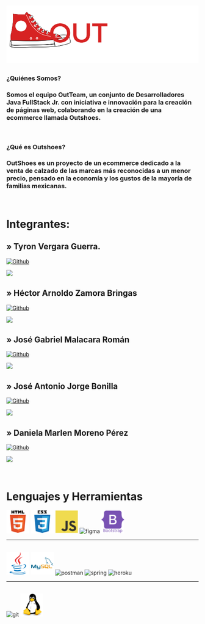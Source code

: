 # ![](./img/logo.svg)


###   **¿Quiénes Somos?**

### Somos el equipo OutTeam, un conjunto de Desarrolladores Java FullStack Jr. con iniciativa e innovación para la creación de páginas web, colaborando en la creación de una ecommerce llamada Outshoes. 

<br>

###   **¿Qué es Outshoes?**
### OutShoes es un proyecto de un ecommerce dedicado a la venta de calzado de las marcas más reconocidas a un menor precio, pensado en la economía y los gustos de la mayoría de familias mexicanas.
<br>



# Integrantes:
 ## » Tyron Vergara Guerra. 
 [![Github](https://img.shields.io/badge/Github-@tyronvergara-D72323?style=for-the-badge&logo=github&logoColor=white&labelColor=101010&size=2px)](https://github.com/tyronvergara)

 [![](https://img.shields.io/badge/Linkedin-@tyronvergara-D72323?style=for-the-badge&logo=linkedin&logoColor=white&labelColor=101010&size=2px)](https://www.linkedin.com/in/tyronvergara/)
 ## » Héctor Arnoldo Zamora Bringas
  [![Github](https://img.shields.io/badge/Github-@hazb91-D72323?style=for-the-badge&logo=github&logoColor=white&labelColor=101010&size=2px)](https://github.com/hazb91)

 [![](https://img.shields.io/badge/Linkedin-@hazb-D72323?style=for-the-badge&logo=linkedin&logoColor=white&labelColor=101010&size=2px)](https://www.linkedin.com/in/hazb/)

 ## » José Gabriel Malacara Román
  [![Github](https://img.shields.io/badge/Github-@Gabomalacara-D72323?style=for-the-badge&logo=github&logoColor=white&labelColor=101010&size=2px)](https://github.com/Gabomalacara)

 [![](https://img.shields.io/badge/Linkedin-@gabomalacara-D72323?style=for-the-badge&logo=linkedin&logoColor=white&labelColor=101010&size=2px)](https://www.linkedin.com/in/gabomalacara/)

 ## » José Antonio Jorge Bonilla
[![Github](https://img.shields.io/badge/Github-@JoseAntonioBonilla-D72323?style=for-the-badge&logo=github&logoColor=white&labelColor=101010&size=2px)](https://github.com/JoseAntonioBonilla)

 [![](https://img.shields.io/badge/Linkedin-@antoniojoba-D72323?style=for-the-badge&logo=linkedin&logoColor=white&labelColor=101010&size=2px)](https://www.linkedin.com/in/antoniojoba/)

 ## » Daniela Marlen Moreno Pérez
 [![Github](https://img.shields.io/badge/Github-@DanielaMp01-D72323?style=for-the-badge&logo=github&logoColor=white&labelColor=101010&size=2px)](https://github.com/DanielaMp01)

 [![](https://img.shields.io/badge/Linkedin-@danielamorenop-D72323?style=for-the-badge&logo=linkedin&logoColor=white&labelColor=101010&size=2px)](https://www.linkedin.com/in/danielamorenop/)

 <br/>

 # Lenguajes y Herramientas
<img src="https://raw.githubusercontent.com/devicons/devicon/master/icons/html5/html5-original-wordmark.svg" alt="html5" width="60" height="60"/> 
<img src="https://raw.githubusercontent.com/devicons/devicon/master/icons/css3/css3-original-wordmark.svg" alt="css3" width="60" height="60"/> 
<img src="https://raw.githubusercontent.com/devicons/devicon/master/icons/javascript/javascript-original.svg" alt="javascript" width="60" height="60"/>
<img src="https://www.vectorlogo.zone/logos/figma/figma-icon.svg" alt="figma" width="60" height="60"/> 
<img src="https://raw.githubusercontent.com/devicons/devicon/master/icons/bootstrap/bootstrap-plain-wordmark.svg" alt="bootstrap" width="60" height="60"/>
<hr>
<br>
<img src="https://raw.githubusercontent.com/devicons/devicon/master/icons/java/java-original.svg" alt="java" width="60" height="60"/> 
<img src="https://raw.githubusercontent.com/devicons/devicon/master/icons/mysql/mysql-original-wordmark.svg" alt="mysql" width="60" height="60"/> 
<img src="https://www.vectorlogo.zone/logos/getpostman/getpostman-icon.svg" alt="postman" width="60" height="60"/> 
<img src="https://www.vectorlogo.zone/logos/springio/springio-icon.svg" alt="spring" width="60" height="60"/>
<img src="https://www.vectorlogo.zone/logos/heroku/heroku-icon.svg" alt="heroku" width="60" height="60"/> 

<br>
<hr>
<br>
<img src="https://www.vectorlogo.zone/logos/git-scm/git-scm-icon.svg" alt="git" width="60" height="60"/> 
<img src="https://raw.githubusercontent.com/devicons/devicon/master/icons/linux/linux-original.svg" alt="linux" width="60" height="60"/> 
 




